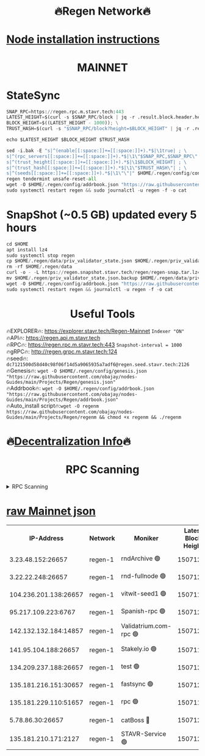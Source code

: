 <h1 align="center"> 🔥Regen Network🔥</h1>

[Node installation instructions](https://github.com/obajay/nodes-Guides/tree/main/Projects/Regen)
=
<h1 align="center"> MAINNET</h1>

# StateSync
```python
SNAP_RPC=https://regen.rpc.m.stavr.tech:443
LATEST_HEIGHT=$(curl -s $SNAP_RPC/block | jq -r .result.block.header.height); \
BLOCK_HEIGHT=$((LATEST_HEIGHT - 1000)); \
TRUST_HASH=$(curl -s "$SNAP_RPC/block?height=$BLOCK_HEIGHT" | jq -r .result.block_id.hash)

echo $LATEST_HEIGHT $BLOCK_HEIGHT $TRUST_HASH

sed -i.bak -E "s|^(enable[[:space:]]+=[[:space:]]+).*$|\1true| ; \
s|^(rpc_servers[[:space:]]+=[[:space:]]+).*$|\1\"$SNAP_RPC,$SNAP_RPC\"| ; \
s|^(trust_height[[:space:]]+=[[:space:]]+).*$|\1$BLOCK_HEIGHT| ; \
s|^(trust_hash[[:space:]]+=[[:space:]]+).*$|\1\"$TRUST_HASH\"| ; \
s|^(seeds[[:space:]]+=[[:space:]]+).*$|\1\"\"|" $HOME/.regen/config/config.toml
regen tendermint unsafe-reset-all
wget -O $HOME/.regen/config/addrbook.json "https://raw.githubusercontent.com/obajay/nodes-Guides/main/Projects/Regen/addrbook.json"
sudo systemctl restart regen && sudo journalctl -u regen -f -o cat
```
# SnapShot (~0.5 GB) updated every 5 hours
```python
cd $HOME
apt install lz4
sudo systemctl stop regen
cp $HOME/.regen/data/priv_validator_state.json $HOME/.regen/priv_validator_state.json.backup
rm -rf $HOME/.regen/data
curl -o - -L https://regen.snapshot.stavr.tech/regen/regen-snap.tar.lz4 | lz4 -c -d - | tar -x -C $HOME/.regen --strip-components 2
mv $HOME/.regen/priv_validator_state.json.backup $HOME/.regen/data/priv_validator_state.json
wget -O $HOME/.regen/config/addrbook.json "https://raw.githubusercontent.com/obajay/nodes-Guides/main/Projects/Regen/addrbook.json"
sudo systemctl restart regen && journalctl -u regen -f -o cat
```

 <h1 align="center"> Useful Tools</h1>

🔥EXPLORER🔥:     https://explorer.stavr.tech/Regen-Mainnet        `Indexer "ON"` \
🔥API🔥:          https://regen.api.m.stavr.tech \
🔥RPC🔥:          https://regen.rpc.m.stavr.tech:443              `Snapshot-interval = 1000` \
🔥gRPC🔥:         http://regen.grpc.m.stavr.tech:124 \
🔥seed🔥:      `dc7121500d58d40c98f06f14d5a9065935a7adf6@regen.seed.stavr.tech:2126` \
🔥Genesis🔥:   `wget -O $HOME/.regen/config/genesis.json "https://raw.githubusercontent.com/obajay/nodes-Guides/main/Projects/Regen/genesis.json"` \
🔥Addrbook🔥:  `wget -O $HOME/.regen/config/addrbook.json "https://raw.githubusercontent.com/obajay/nodes-Guides/main/Projects/Regen/addrbook.json"` \
🔥Auto_install script🔥:`wget -O regenm https://raw.githubusercontent.com/obajay/nodes-Guides/main/Projects/Regen/regenm && chmod +x regenm && ./regenm`

🔥[Decentralization Info](https://github.com/obajay/StateSync-snapshots/tree/main/Projects/Regen/Decentralization)🔥
=
<h1 align="center"> RPC Scanning</h1>

<details>
<summary>RPC Scanning</summary>

<h2 align="center"> We scan nodes in real time every 4 hours. And we provide the final result of RPC endpoints.
We cannot influence the operation of these nodes in any way. </h2>


```python
If Voting Power is higher than 0 --> then the Node is a validator of the network and may be subject to attack and be a potential threat to the chain.
```
```python
We marked such validators with a red symbol
```

</details>

[raw Mainnet json](https://rpc-check.regenm.stavr.tech/regenm/rpc-regenm-result.json)
=


<table><tr><th>IP-Address</th><th>Network</th><th>Moniker</th><th>Latest Block Height</th><th>Earliest Block Height</th><th>Catching Up</th><th>Tx Index</th><th>Voting Power</th><th>Scan Time</th></tr><tr><td>3.23.48.152:26657</td><td>regen-1</td><td>rndArchive 🟢</td><td>15071204</td><td>1</td><td>False</td><td>on</td><td>0</td><td>2024-03-11T07:36:07.437040764UTC</td></tr><tr><td>3.22.22.248:26657</td><td>regen-1</td><td>rnd-fullnode 🟢</td><td>15071202</td><td>4134001</td><td>False</td><td>on</td><td>0</td><td>2024-03-11T07:35:54.537401428UTC</td></tr><tr><td>104.236.201.138:26657</td><td>regen-1</td><td>vitwit-seed1 🟢</td><td>15071190</td><td>8943001</td><td>False</td><td>on</td><td>0</td><td>2024-03-11T07:34:41.814587060UTC</td></tr><tr><td>95.217.109.223:6767</td><td>regen-1</td><td>Spanish-rpc 🟢</td><td>15071215</td><td>10068001</td><td>False</td><td>on</td><td>0</td><td>2024-03-11T07:37:10.642983053UTC</td></tr><tr><td>142.132.132.184:14857</td><td>regen-1</td><td>Validatrium.com-rpc 🟢</td><td>15071216</td><td>11175001</td><td>False</td><td>on</td><td>0</td><td>2024-03-11T07:37:14.960090248UTC</td></tr><tr><td>141.95.104.188:26657</td><td>regen-1</td><td>Stakely.io 🟢</td><td>15071199</td><td>13442501</td><td>False</td><td>on</td><td>0</td><td>2024-03-11T07:35:33.450050328UTC</td></tr><tr><td>134.209.237.188:26657</td><td>regen-1</td><td>test 🟢</td><td>15071222</td><td>13992001</td><td>False</td><td>on</td><td>0</td><td>2024-03-11T07:37:50.371975762UTC</td></tr><tr><td>135.181.216.151:30657</td><td>regen-1</td><td>fastsync 🟢</td><td>15071208</td><td>14457001</td><td>False</td><td>off</td><td>0</td><td>2024-03-11T07:36:26.914664987UTC</td></tr><tr><td>135.181.229.110:51657</td><td>regen-1</td><td>rpc 🟢</td><td>15071197</td><td>14844001</td><td>False</td><td>on</td><td>0</td><td>2024-03-11T07:35:24.454624870UTC</td></tr><tr><td>5.78.86.30:26657</td><td>regen-1</td><td>catBoss 🔴</td><td>15071226</td><td>14962001</td><td>False</td><td>on</td><td>9021624547</td><td>2024-03-11T07:38:16.549486212UTC</td></tr><tr><td>135.181.210.171:2127</td><td>regen-1</td><td>STAVR-Service 🟢</td><td>15071230</td><td>15068001</td><td>False</td><td>on</td><td>0</td><td>2024-03-11T07:38:35.195413229UTC</td></tr></table>